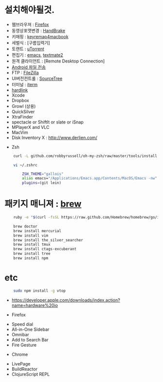# 설치해야될것.
- 웹브라우져 : [Firefox]
- 동영상포맷변경 : [HandBrake]
- 키매핑 : [keyremap4macbook]
- 세벌식 : [구름입력기]
- 토랜트 : [uTorrent]
- 편집기 : [emacs], [textmate2]
- 원격 클라이언트 : [Remote Desktop Connection]
- [Android 파일 전송]
- FTP : [FileZilla]
- UI버전컨트롤 : [SourceTree]
- 터미널 : [iterm]
- [hardlink]
- Xcode
- Dropbox
- Growl (상용)
- QuickSilver
- XtraFinder
- spectacle or ShiftIt or slate or iSnap
- MPlayerX and VLC
- MacVim
- Disk Inventory X : http://www.derlien.com/

* Zsh

``` bash
    curl -L github.com/robbyrussell/oh-my-zsh/raw/master/tools/install.sh | sh
    
    vi ~/.zshrc

        ZSH_THEME="gallois"
        alias emacs="/Applications/Emacs.app/Contents/MacOS/Emacs -nw"
        plugins=(git lein)
```

# 패키지 매니져 : [brew]

```bash
    ruby -e "$(curl -fsSL https://raw.github.com/Homebrew/homebrew/go/install)"
    
    brew doctor
    brew install mercurial
    brew install vim
    brew install the_silver_searcher
    brew install tmux
    brew install ctags-excuberant
    brew install tree
    brew install npm
```

# etc

```bash
    sudo npm install -g vtop
```


* https://developer.apple.com/downloads/index.action?name=hardware%20io

* Firefox
 - Speed dial
 - All-in-One Sidebar
 - Omnibar
 - Add to Search Bar
 - Fire Gesture

* Chrome
 - LivePage
 - BuildReactor
 - ClojureScript REPL


 [Firefox]: http://www.mozilla.org/en-US/firefox/fx/#desktop
 [HandBrake]: http://handbrake.fr/
 [keyremap4macbook]: http://pqrs.org/macosx/keyremap4macbook/
 [brew]: https://github.com/mxcl/homebrew
 [uTorrent]: http://www.utorrent.com/downloads/mac
 [emacs]: http://emacsformacosx.com/
 [Remote Desktop Conneciton]: http://www.microsoft.com/mac/remote-desktop-client
 [Android 파일 전송]: http://www.android.com/filetransfer/
 [FileZilla]: http://filezilla-project.org/download.php
 [SourceTree]: http://www.sourcetreeapp.com/
 [iterm]: http://www.iterm2.com/
 [textmate2]: https://github.com/textmate/textmate/downloads
 [hardlink]: https://github.com/selkhateeb/hardlink
